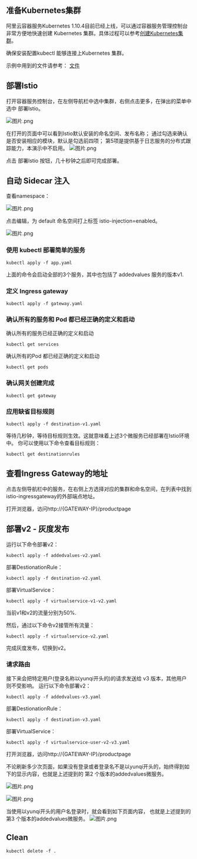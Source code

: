 
## 准备Kubernetes集群
阿里云容器服务Kubernetes 1.10.4目前已经上线，可以通过容器服务管理控制台非常方便地快速创建 Kubernetes 集群。具体过程可以参考[创建Kubernetes集群](https://help.aliyun.com/document_detail/53752.html)。

确保安装配置kubectl 能够连接上Kubernetes 集群。

示例中用到的文件请参考： [文件](https://github.com/osswangxining/yunqi2018-workshop-istio)

## 部署Istio

打开容器服务控制台，在左侧导航栏中选中集群，右侧点击更多，在弹出的菜单中选中 部署Istio。

![图片.png](http://ata2-img.cn-hangzhou.img-pub.aliyun-inc.com/948a1d91344a0ce046076febf9886176.png)

在打开的页面中可以看到Istio默认安装的命名空间、发布名称；
通过勾选来确认是否安装相应的模块，默认是勾选前四项；
第5项是提供基于日志服务的分布式跟踪能力，本演示中不启用。
![图片.png](http://ata2-img.cn-hangzhou.img-pub.aliyun-inc.com/2b58c09f755dd6668ebcb47099a968b8.png)


点击 部署Istio 按钮，几十秒钟之后即可完成部署。


## 自动 Sidecar 注入

查看namespace：

![图片.png](http://ata2-img.cn-hangzhou.img-pub.aliyun-inc.com/eae95ff97884893bc1daf4e6326e0855.png)


点击编辑，为 default 命名空间打上标签 istio-injection=enabled。

![图片.png](http://ata2-img.cn-hangzhou.img-pub.aliyun-inc.com/c69588b05167690a29d93ee66f509c89.png)

### 使用 kubectl 部署简单的服务
```
kubectl apply -f app.yaml
```

上面的命令会启动全部的3个服务，其中也包括了 addedvalues 服务的版本v1.

### 定义 Ingress gateway
```
kubectl apply -f gateway.yaml
```

### 确认所有的服务和 Pod 都已经正确的定义和启动
确认所有的服务已经正确的定义和启动
```
kubectl get services
```
确认所有的Pod 都已经正确的定义和启动
```
kubectl get pods
```

### 确认网关创建完成
```
kubectl get gateway
```

### 应用缺省目标规则
```
kubectl apply -f destination-v1.yaml
```

等待几秒钟，等待目标规则生效。这就意味着上述3个微服务已经部署在Istio环境中。 你可以使用以下命令查看目标规则：
```
kubectl get destinationrules 
```

## 查看Ingress Gateway的地址
点击左侧导航栏中的服务，在右侧上方选择对应的集群和命名空间，在列表中找到istio-ingressgateway的外部端点地址。

打开浏览器，访问http://{GATEWAY-IP}/productpage

## 部署v2 - 灰度发布
运行以下命令部署v2：
```
kubectl apply -f addedvalues-v2.yaml
```

部署DestionationRule：
```
kubectl apply -f destination-v2.yaml
```

部署VirtualService：
```
kubectl apply -f virtualservice-v1-v2.yaml
```

当前v1和v2的流量分别为50%.

然后，通过以下命令v2接管所有流量：
```
kubectl apply -f virtualservice-v2.yaml
```
完成灰度发布，切换到v2。

### 请求路由
接下来会把特定用户(登录名称以yunqi开头的)的请求发送给 v3 版本，其他用户则不受影响。
运行以下命令部署v2：
```
kubectl apply -f addedvalues-v3.yaml
```

部署DestionationRule：
```
kubectl apply -f destination-v3.yaml
```
部署VirtualService：

```
kubectl apply -f virtualservice-user-v2-v3.yaml
```


打开浏览器，访问http://{GATEWAY-IP}/productpage

不论刷新多少次页面，如果没有登录或者登录名不是以yunqi开头的，始终得到如下的显示内容，也就是上述提到的 第2 个版本的addedvalues微服务。

![图片.png](http://ata2-img.cn-hangzhou.img-pub.aliyun-inc.com/ff8ef3f0064a876f14e62d8fe7738f11.png)

![图片.png](http://ata2-img.cn-hangzhou.img-pub.aliyun-inc.com/a9d3fcd1901ee3cf4dbcbe8094cc2aca.png)

当使用以yunqi开头的用户名登录时，就会看到如下页面内容， 也就是上述提到的 第3 个版本的addedvalues微服务。
![图片.png](http://ata2-img.cn-hangzhou.img-pub.aliyun-inc.com/f0405d500aebbb6774a944215e61f192.png)


## Clean
```
kubectl delete -f .
```
